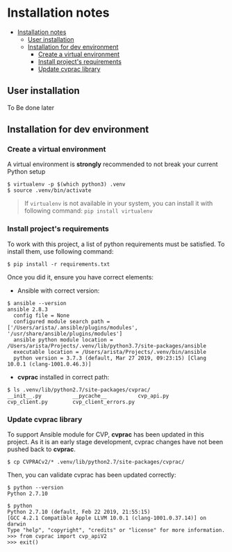 # Installation notes


<!-- @import "[TOC]" {cmd="toc" depthFrom=1 depthTo=6 orderedList=false} -->

<!-- code_chunk_output -->

- [Installation notes](#installation-notes)
  - [User installation](#user-installation)
  - [Installation for dev environment](#installation-for-dev-environment)
    - [Create a virtual environment](#create-a-virtual-environment)
    - [Install project's requirements](#install-projects-requirements)
    - [Update cvprac library](#update-cvprac-library)

<!-- /code_chunk_output -->


## User installation

To Be done later

## Installation for dev environment

### Create a virtual environment

A virtual environment is __strongly__ recommended to not break your current Python setup

```
$ virtualenv -p $(which python3) .venv
$ source .venv/bin/activate
```

> If `virtualenv` is not available in your system, you can install it with following command: `pip install virtualenv`

### Install project's requirements

To work with this project, a list of python requirements must be satisfied. To install them, use following command:

```
$ pip install -r requirements.txt
```

Once you did it, ensure you have correct elements:

- Ansible with correct version:

```
$ ansible --version
ansible 2.8.3
  config file = None
  configured module search path = ['/Users/arista/.ansible/plugins/modules', '/usr/share/ansible/plugins/modules']
  ansible python module location = /Users/arista/Projects/.venv/lib/python3.7/site-packages/ansible
  executable location = /Users/arista/Projects/.venv/bin/ansible
  python version = 3.7.3 (default, Mar 27 2019, 09:23:15) [Clang 10.0.1 (clang-1001.0.46.3)]
```

- __cvprac__ installed in correct path:

```
$ ls .venv/lib/python2.7/site-packages/cvprac/
__init__.py          __pycache__          cvp_api.py           cvp_client.py        cvp_client_errors.py
```

### Update cvprac library

To support Ansible module for CVP, __cvprac__ has been updated in this project. As it is an early stage development, cvprac changes have not been pushed back to __cvprac__.

```
$ cp CVPRACv2/* .venv/lib/python2.7/site-packages/cvprac/
```

Then, you can validate cvprac has been updated correctly:

```
$ python --version
Python 2.7.10

$ python          
Python 2.7.10 (default, Feb 22 2019, 21:55:15) 
[GCC 4.2.1 Compatible Apple LLVM 10.0.1 (clang-1001.0.37.14)] on darwin
Type "help", "copyright", "credits" or "license" for more information.
>>> from cvprac import cvp_apiV2
>>> exit()
```

